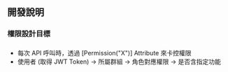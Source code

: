 ## 開發說明



### 權限設計目標 

###
* 每次 API 呼叫時，透過 [Permission("X")] Attribute 來卡控權限
* 使用者 (取得 JWT Token) → 所屬群組 →  角色對應權限 → 是否含指定功能




